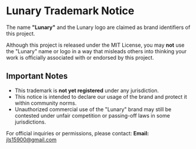 # Lunary Trademark Notice

The name **"Lunary"** and the Lunary logo are claimed as brand identifiers of this project.

Although this project is released under the MIT License, you may **not** use the "Lunary" name or logo in a way that misleads others into thinking your work is officially associated with or endorsed by this project.

## Important Notes
- This trademark is **not yet registered** under any jurisdiction.
- This notice is intended to declare our usage of the brand and protect it within community norms.
- Unauthorized commercial use of the "Lunary" brand may still be contested under unfair competition or passing-off laws in some jurisdictions.

For official inquiries or permissions, please contact:
**Email:** jls15900@gmail.com
